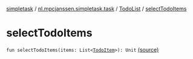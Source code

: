 [simpletask](../../index.md) / [nl.mpcjanssen.simpletask.task](../index.md) / [TodoList](index.md) / [selectTodoItems](.)

# selectTodoItems

`fun selectTodoItems(items: List<`[`TodoItem`](../../nl.mpcjanssen.simpletask.dao.gentodo/-todo-item/index.md)`>): Unit` [(source)](https://github.com/mpcjanssen/simpletask-android/blob/master/src/main/java/nl/mpcjanssen/simpletask/task/TodoList.kt#L335)